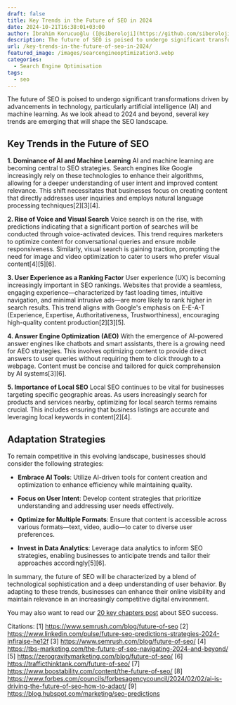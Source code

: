 ```yaml
---
draft: false
title: Key Trends in the Future of SEO in 2024
date: 2024-10-21T16:38:01+03:00
author: İbrahim Korucuoğlu ([@siberoloji](https://github.com/siberoloji))
description: The future of SEO is poised to undergo significant transformations driven by advancements in technology, particularly artificial intelligence.
url: /key-trends-in-the-future-of-seo-in-2024/
featured_image: /images/searcengineoptimization3.webp
categories:
  - Search Engine Optimisation
tags:
  - seo
---
```



The future of SEO is poised to undergo significant transformations driven by advancements in technology, particularly artificial intelligence (AI) and machine learning. As we look ahead to 2024 and beyond, several key trends are emerging that will shape the SEO landscape.



## Key Trends in the Future of SEO



**1. Dominance of AI and Machine Learning** AI and machine learning are becoming central to SEO strategies. Search engines like Google increasingly rely on these technologies to enhance their algorithms, allowing for a deeper understanding of user intent and improved content relevance. This shift necessitates that businesses focus on creating content that directly addresses user inquiries and employs natural language processing techniques[2][3][4].



**2. Rise of Voice and Visual Search** Voice search is on the rise, with predictions indicating that a significant portion of searches will be conducted through voice-activated devices. This trend requires marketers to optimize content for conversational queries and ensure mobile responsiveness. Similarly, visual search is gaining traction, prompting the need for image and video optimization to cater to users who prefer visual content[4][5][6].



**3. User Experience as a Ranking Factor** User experience (UX) is becoming increasingly important in SEO rankings. Websites that provide a seamless, engaging experience—characterized by fast loading times, intuitive navigation, and minimal intrusive ads—are more likely to rank higher in search results. This trend aligns with Google's emphasis on E-E-A-T (Experience, Expertise, Authoritativeness, Trustworthiness), encouraging high-quality content production[2][3][5].



**4. Answer Engine Optimization (AEO)** With the emergence of AI-powered answer engines like chatbots and smart assistants, there is a growing need for AEO strategies. This involves optimizing content to provide direct answers to user queries without requiring them to click through to a webpage. Content must be concise and tailored for quick comprehension by AI systems[3][6].



**5. Importance of Local SEO** Local SEO continues to be vital for businesses targeting specific geographic areas. As users increasingly search for products and services nearby, optimizing for local search terms remains crucial. This includes ensuring that business listings are accurate and leveraging local keywords in content[2][4].



## Adaptation Strategies



To remain competitive in this evolving landscape, businesses should consider the following strategies:


* **Embrace AI Tools**: Utilize AI-driven tools for content creation and optimization to enhance efficiency while maintaining quality.

* **Focus on User Intent**: Develop content strategies that prioritize understanding and addressing user needs effectively.

* **Optimize for Multiple Formats**: Ensure that content is accessible across various formats—text, video, audio—to cater to diverse user preferences.

* **Invest in Data Analytics**: Leverage data analytics to inform SEO strategies, enabling businesses to anticipate trends and tailor their approaches accordingly[5][6].




In summary, the future of SEO will be characterized by a blend of technological sophistication and a deep understanding of user behavior. By adapting to these trends, businesses can enhance their online visibility and maintain relevance in an increasingly competitive digital environment.



You may also want to read our <a href="https://www.siberoloji.com/introduction-to-search-engine-optimization-seo-a-clear-pathway-with-20-key-chapters/" target="_blank" rel="noopener" title="">20 key chapters post</a> about SEO success.



Citations: [1] <a href="https://www.semrush.com/blog/future-of-seo" target="_blank" rel="noopener" title="">https://www.semrush.com/blog/future-of-seo</a> [2] https://www.linkedin.com/pulse/future-seo-predictions-strategies-2024-infiraise-he12f [3] https://www.semrush.com/blog/future-of-seo/ [4] https://tbs-marketing.com/the-future-of-seo-navigating-2024-and-beyond/ [5] https://zerogravitymarketing.com/blog/future-of-seo/ [6] https://trafficthinktank.com/future-of-seo/ [7] https://www.boostability.com/content/the-future-of-seo/ [8] https://www.forbes.com/councils/forbesagencycouncil/2024/02/02/ai-is-driving-the-future-of-seo-how-to-adapt/ [9] https://blog.hubspot.com/marketing/seo-predictions
